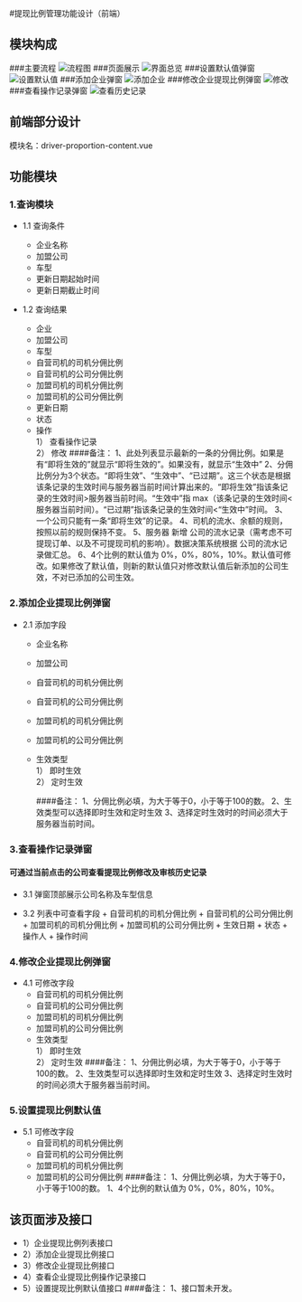 #提现比例管理功能设计（前端）
## 模块构成
###主要流程
![流程图](http://7xt8hn.com2.z0.glb.qiniucdn.com/liucheng.png)
###页面展示
![界面总览](http://7xt8hn.com2.z0.glb.qiniucdn.com/zongti.png)
###设置默认值弹窗
![设置默认值](http://7xt8hn.com2.z0.glb.qiniucdn.com/tu1.png)
###添加企业弹窗
![添加企业](http://7xt8hn.com2.z0.glb.qiniucdn.com/tu2.png)
###修改企业提现比例弹窗
![修改](http://7xt8hn.com2.z0.glb.qiniucdn.com/tu4.png)
###查看操作记录弹窗
![查看历史记录](http://7xt8hn.com2.z0.glb.qiniucdn.com/tu3.png)

## 前端部分设计
模块名：driver-proportion-content.vue

## 功能模块 
### 1.查询模块
- 1.1 查询条件
   + 企业名称
   + 加盟公司
   + 车型
   + 更新日期起始时间
   + 更新日期截止时间

- 1.2 查询结果
    + 企业
    + 加盟公司
    + 车型
    + 自营司机的司机分佣比例
    + 自营司机的公司分佣比例
    + 加盟司机的司机分佣比例
    + 加盟司机的公司分佣比例
    + 更新日期
    + 状态
    + 操作<br>
     1） 查看操作记录<br>
     2） 修改
     ####备注：
            1、此处列表显示最新的一条的分佣比例。如果是有“即将生效的”就显示“即将生效的”。如果没有，就显示“生效中”
            2、分佣比例分为3个状态。“即将生效”、“生效中”、“已过期”。这三个状态是根据该条记录的生效时间与服务器当前时间计算出来的。“即将生效”指该条记录的生效时间>服务器当前时间。“生效中”指 max（该条记录的生效时间<服务器当前时间）。“已过期”指该条记录的生效时间<“生效中”时间。
            3、一个公司只能有一条“即将生效”的记录。
            4、司机的流水、余额的规则，按照以前的规则保持不变。
            5、服务器 新增 公司的流水记录（需考虑不可提现订单、以及不可提现司机的影响）。数据决策系统根据 公司的流水记录做汇总。
            6、4个比例的默认值为 0%，0%，80%，10%。默认值可修改。如果修改了默认值，则新的默认值只对修改默认值后新添加的公司生效，不对已添加的公司生效。
            
### 2.添加企业提现比例弹窗
  - 2.1 添加字段
    + 企业名称
    + 加盟公司
    + 自营司机的司机分佣比例
    + 自营司机的公司分佣比例
    + 加盟司机的司机分佣比例
    + 加盟司机的公司分佣比例
    + 生效类型<br>
      1） 即时生效<br>
      2） 定时生效
      
       ####备注：
               1、分佣比例必填，为大于等于0，小于等于100的数。
               2、生效类型可以选择即时生效和定时生效
               3、选择定时生效时的时间必须大于服务器当前时间。
      
  ### 3.查看操作记录弹窗
   #### 可通过当前点击的公司查看提现比例修改及审核历史记录
   
- 3.1 弹窗顶部展示公司名称及车型信息
   
- 3.2 列表中可查看字段
      + 自营司机的司机分佣比例
      + 自营司机的公司分佣比例
      + 加盟司机的司机分佣比例
      + 加盟司机的公司分佣比例
      + 生效日期
      + 状态
      + 操作人
      + 操作时间
      
 ### 4.修改企业提现比例弹窗
  - 4.1 可修改字段
     + 自营司机的司机分佣比例
     + 自营司机的公司分佣比例
     + 加盟司机的司机分佣比例
     + 加盟司机的公司分佣比例
     + 生效类型<br>
       1） 即时生效<br>
       2） 定时生效
      ####备注：
               1、分佣比例必填，为大于等于0，小于等于100的数。
               2、生效类型可以选择即时生效和定时生效
               3、选择定时生效时的时间必须大于服务器当前时间。
               
 ### 5.设置提现比例默认值
  - 5.1 可修改字段 
     + 自营司机的司机分佣比例
     + 自营司机的公司分佣比例
     + 加盟司机的司机分佣比例
     + 加盟司机的公司分佣比例
      ####备注：
               1、分佣比例必填，为大于等于0，小于等于100的数。
               1、4个比例的默认值为 0%，0%，80%，10%。
               
## 该页面涉及接口
   - 1）企业提现比例列表接口
   - 2）添加企业提现比例接口
   - 3）修改企业提现比例接口
   - 4）查看企业提现比例操作记录接口
   - 5）设置提现比例默认值接口
   ####备注：
           1、接口暂未开发。